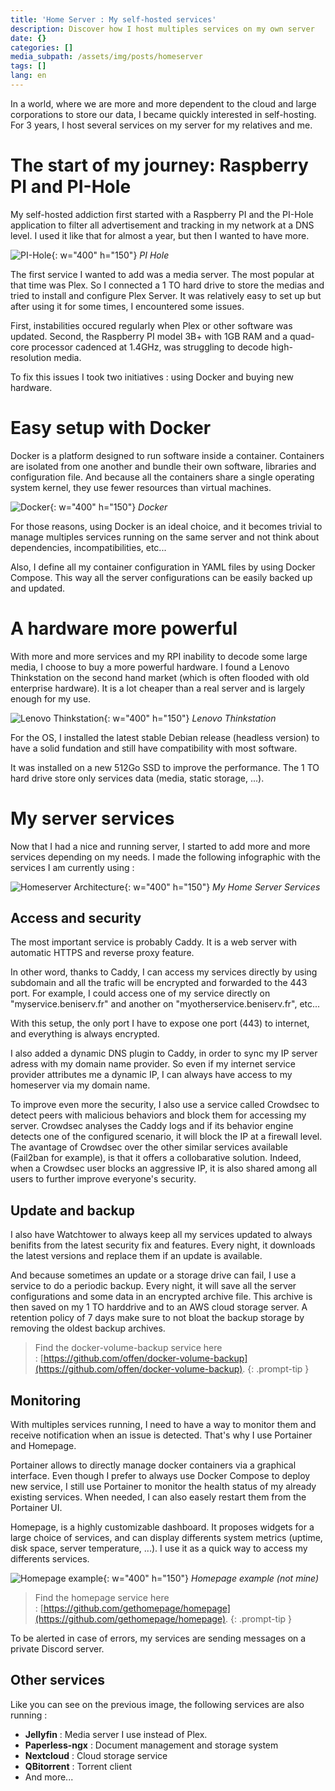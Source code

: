 ```yaml
---
title: 'Home Server : My self-hosted services'
description: Discover how I host multiples services on my own server
date: {}
categories: []
media_subpath: /assets/img/posts/homeserver
tags: []
lang: en
---
```


In a world, where we are more and more dependent to the cloud and large corporations to store our data, I became quickly interested in self-hosting. For 3 years, I host several services on my server for my relatives and me.

# The start of my journey: Raspberry PI and PI-Hole 

My self-hosted addiction first started with a Raspberry PI and the PI-Hole application to filter all advertisement and tracking in my network at a DNS level. I used it like that for almost a year, but then I wanted to have more. 

![PI-Hole](pihole.png){: w="400" h="150"}
_PI Hole_

The first service I wanted to add was a media server. The most popular at that time was Plex. 
So I connected a 1 TO hard drive to store the medias and tried to install and configure Plex Server. It was relatively easy to set up but after using it for some times, I encountered some issues. 

First, instabilities occured regularly when Plex or other software was updated. 
Second, the Raspberry PI model 3B+ with 1GB RAM and a quad-core processor cadenced at 1.4GHz, was struggling to decode high-resolution media. 

To fix this issues I took two initiatives : using Docker and buying new hardware.

# Easy setup with Docker

Docker is a platform designed to run software inside a container. Containers are isolated from one another and bundle their own software, libraries and configuration file. And because all the containers share a single operating system kernel, they use fewer resources than virtual machines. 

![Docker](docker.png){: w="400" h="150"}
_Docker_

For those reasons, using Docker is an ideal choice, and it becomes trivial to manage multiples services running on the same server and not think about dependencies, incompatibilities, etc...

Also, I define all my container configuration in YAML files by using Docker Compose. This way all the server configurations can be easily backed up and updated.

# A hardware more powerful

With more and more services and my RPI inability to decode some large media, I choose to buy a more powerful hardware. I found a Lenovo Thinkstation on the second hand market (which is often flooded with old enterprise hardware). It is a lot cheaper than a real server and is largely enough for my use.

![Lenovo Thinkstation](lenovo.png){: w="400" h="150"}
_Lenovo Thinkstation_

For the OS, I installed the latest stable Debian release (headless version) to have a solid fundation and still have compatibility with most software.

It was installed on a new 512Go SSD to improve the performance. The 1 TO hard drive store only services data (media, static storage, ...).

# My server services

Now that I had a nice and running server, I started to add more and more services depending on my needs. I made the following infographic with the services I am currently using :

![Homeserver Architecture](beniserv.png){: w="400" h="150"}
_My Home Server Services_

## Access and security

The most important service is probably Caddy. It is a web server with automatic HTTPS and reverse proxy feature. 

In other word, thanks to Caddy, I can access my services directly by using subdomain and all the trafic will be encrypted and forwarded to the 443 port. For example, I could access one of my service directly on "myservice.beniserv.fr" and another on "myotherservice.beniserv.fr", etc...

With this setup, the only port I have to expose one port (443) to internet, and everything is always encrypted.

I also added a dynamic DNS plugin to Caddy, in order to sync my IP server adress with my domain name provider. So even if my internet service provider attributes me a dynamic IP, I can always have access to my homeserver via my domain name.

To improve even more the security, I also use a service called Crowdsec to detect peers with malicious behaviors and block them for accessing my server. Crowdsec analyses the Caddy logs and if its behavior engine detects one of the configured scenario, it will block the IP at a firewall level. The avantage of Crowdsec over the other similar services available (Fail2ban for example), is that it offers a collobarative solution. Indeed, when a Crowdsec user blocks an aggressive IP, it is also shared among all users to further improve everyone's security.

## Update and backup

I also have Watchtower to always keep all my services updated to always benifits from the latest security fix and features. Every night, it downloads the latest versions and replace them if an update is available.

And because sometimes an update or a storage drive can fail, I use a service to do a periodic backup. Every night, it will save all the server configurations and some data in an encrypted archive file. This archive is then saved on my 1 TO harddrive and to an AWS cloud storage server. A retention policy of 7 days make sure to not bloat the backup storage by removing the oldest backup archives.

> Find the docker-volume-backup service here : [https://github.com/offen/docker-volume-backup](https://github.com/offen/docker-volume-backup).
{: .prompt-tip }


## Monitoring

With multiples services running, I need to have a way to monitor them and receive notification when an issue is detected. That's why I use Portainer and Homepage.

Portainer allows to directly manage docker containers via a graphical interface. Even though I prefer to always use Docker Compose to deploy new service, I still use Portainer to monitor the health status of my already existing services. When needed, I can also easely restart them from the Portainer UI.

Homepage, is a highly customizable dashboard. It proposes widgets for a large choice of services, and can display differents system metrics (uptime, disk space, server temperature, ...). I use it as a quick way to access my differents services.

![Homepage example](homepage.png){: w="400" h="150"}
_Homepage example (not mine)_

> Find the homepage service here : [https://github.com/gethomepage/homepage](https://github.com/gethomepage/homepage).
{: .prompt-tip }

To be alerted in case of errors, my services are sending messages on a private Discord server.

## Other services

Like you can see on the previous image, the following services are also running :
- **Jellyfin** : Media server I use instead of Plex.
- **Paperless-ngx** : Document management and storage system
- **Nextcloud** : Cloud storage service
- **QBitorrent** : Torrent client
- And more...
